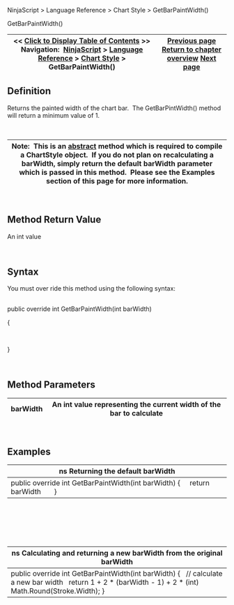 ﻿


NinjaScript \> Language Reference \> Chart Style \> GetBarPaintWidth()






















GetBarPaintWidth()







| \<\< [Click to Display Table of Contents](getbarpaintwidth.md) \>\> **Navigation:**     [NinjaScript](ninjascript-1.md) \> [Language Reference](language_reference_wip-1.md) \> [Chart Style](chart_style-1.md) \> GetBarPaintWidth() | [Previous page](downbrushdx-1.md) [Return to chapter overview](chart_style-1.md) [Next page](icon_chartstyle-1.md) |
| --- | --- |











## Definition


Returns the painted width of the chart bar.  The GetBarPintWidth() method will return a minimum value of 1\.


 




| Note:  This is an [abstract](https://msdn.microsoft.com/en-us/library/sf985hc5.aspx) method which is required to compile a ChartStyle object.  If you do not plan on recalculating a barWidth, simply return the default barWidth parameter which is passed in this method.  Please see the Examples section of this page for more information. |
| --- |



 


## Method Return Value


An int value


 


## Syntax


You must over ride this method using the following syntax:


## 


public override int GetBarPaintWidth(int barWidth)  

{  

   

}


 


## Method Parameters




| barWidth | An int value representing the current width of the bar to calculate |
| --- | --- |



 


## 


## Examples




| ns Returning the default barWidth |
| --- |
| public override int GetBarPaintWidth(int barWidth) {      return barWidth       } |



 


 


 




| ns Calculating and returning a new barWidth from the original barWidth |
| --- |
| public override int GetBarPaintWidth(int barWidth) {    // calculate a new bar width     return 1 \+ 2 \* (barWidth \- 1) \+ 2 \* (int) Math.Round(Stroke.Width); } |









